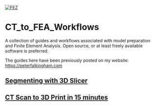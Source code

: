 [![FEZ](https://img.shields.io/badge/FEZ-contributor-brightgreen)](https://github.com/FEZ-Finite-Element-Zurich)

# CT_to_FEA_Workflows
A collection of guides and workflows associated with model preparation and Finite Element Analysis.  Open source, or at least freely available software is preferred.

The guides here have been previously posted on my website: https://peterfalkingham.com 

## [Segmenting with 3D Slicer](https://github.com/pfalkingham/CT_to_FEA_Workflows/blob/main/Segmenting_with_Slicer.md)

## [CT Scan to 3D Print in 15 minutes](https://github.com/pfalkingham/CT_to_FEA_Workflows/blob/main/CTScan_To_3d_Print.md)


